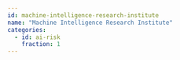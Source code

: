 ```yaml
---
id: machine-intelligence-research-institute
name: "Machine Intelligence Research Institute"
categories:
  - id: ai-risk
    fraction: 1
--- 
```

